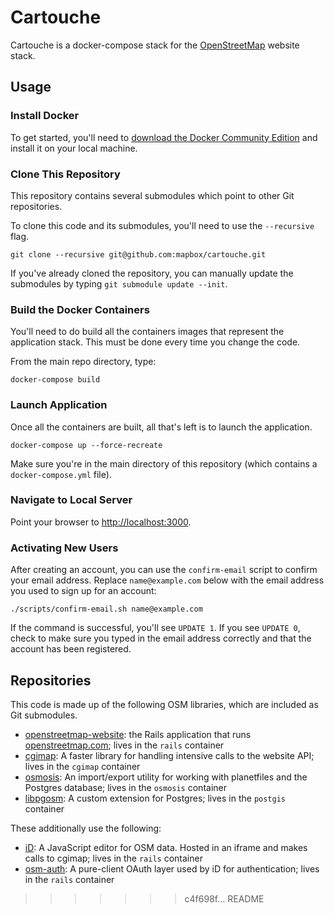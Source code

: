 # Cartouche

Cartouche is a docker-compose stack for the [OpenStreetMap](https://github.com/openstreetmap/openstreetmap-web) website stack.

## Usage

### Install Docker

To get started, you'll need to [download the Docker Community Edition](https://www.docker.com/get-docker) and install it on your local machine.

### Clone This Repository

This repository contains several submodules which point to other Git repositories.

To clone this code and its submodules, you'll need to use the `--recursive` flag.

```
git clone --recursive git@github.com:mapbox/cartouche.git
```

If you've already cloned the repository, you can manually update the submodules by typing `git submodule update --init`.

### Build the Docker Containers

You'll need to do build all the containers images that represent the application stack.  This must be done every time you change the code.

From the main repo directory, type:

```
docker-compose build
```

### Launch Application

Once all the containers are built, all that's left is to launch the application.

```
docker-compose up --force-recreate
```

Make sure you're in the main directory of this repository (which contains a `docker-compose.yml` file).

### Navigate to Local Server

Point your browser to [http://localhost:3000](http://localhost:3000).

### Activating New Users

After creating an account, you can use the `confirm-email` script to confirm your email address.  Replace `name@example.com` below with the email address you used to sign up for an account:

```
./scripts/confirm-email.sh name@example.com
```

If the command is successful, you'll see `UPDATE 1`.  If you see `UPDATE 0`, check to make sure you typed in the email address correctly and that the account has been registered.

## Repositories

This code is made up of the following OSM libraries, which are included as Git submodules.

* [openstreetmap-website](https://github.com/openstreetmap/openstreetmap-website): the Rails application that runs [openstreetmap.com](http://openstreetmap.com); lives in the `rails` container
* [cgimap](https://github.com/openstreetmap/cgimap): A faster library for handling intensive calls to the website API; lives in the `cgimap` container
* [osmosis](https://github.com/openstreetmap/osmosis): An import/export utility for working with planetfiles and the Postgres database; lives in the `osmosis` container
* [libpgosm](https://github.com/pnorman/libpgosm): A custom extension for Postgres; lives in the `postgis` container

These additionally use the following:

* [iD](https://github.com/openstreetmap/iD): A JavaScript editor for OSM data.  Hosted in an iframe and makes calls to cgimap; lives in the `rails` container
* [osm-auth](https://github.com/osmlab/osm-auth): A pure-client OAuth layer used by iD for authentication; lives in the `rails` container
>>>>>>> c4f698f... README
